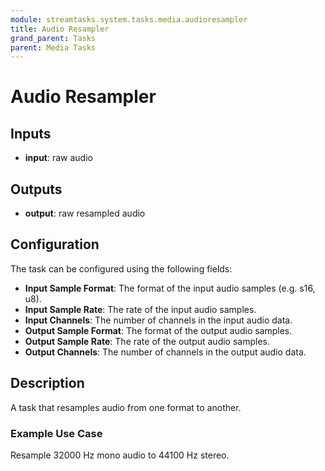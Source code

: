 ```yaml
---
module: streamtasks.system.tasks.media.audioresampler
title: Audio Resampler
grand_parent: Tasks
parent: Media Tasks
---
```

# Audio Resampler

## Inputs
* **input**: raw audio

## Outputs
* **output**: raw resampled audio

## Configuration
The task can be configured using the following fields:
* **Input Sample Format**: The format of the input audio samples (e.g. s16, u8).
* **Input Sample Rate**: The rate of the input audio samples.
* **Input Channels**: The number of channels in the input audio data.
* **Output Sample Format**: The format of the output audio samples.
* **Output Sample Rate**: The rate of the output audio samples.
* **Output Channels**: The number of channels in the output audio data.

## Description
A task that resamples audio from one format to another.

### Example Use Case
Resample 32000 Hz mono audio to 44100 Hz stereo.